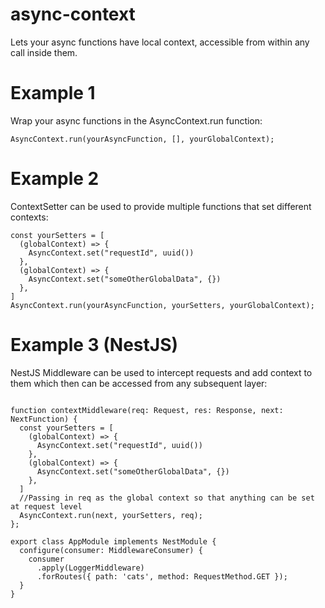 # async-context
Lets your async functions have local context, accessible from within any call inside them.

# Example 1
Wrap your async functions in the AsyncContext.run function:

```
AsyncContext.run(yourAsyncFunction, [], yourGlobalContext);
```

# Example 2
ContextSetter can be used to provide multiple functions that set different contexts:

```
const yourSetters = [
  (globalContext) => {
    AsyncContext.set("requestId", uuid())
  },
  (globalContext) => {
    AsyncContext.set("someOtherGlobalData", {})
  },
]
AsyncContext.run(yourAsyncFunction, yourSetters, yourGlobalContext);
```

# Example 3 (NestJS)
NestJS Middleware can be used to intercept requests and add context to them which then can be accessed from any subsequent layer:

```

function contextMiddleware(req: Request, res: Response, next: NextFunction) {
  const yourSetters = [
    (globalContext) => {
      AsyncContext.set("requestId", uuid())
    },
    (globalContext) => {
      AsyncContext.set("someOtherGlobalData", {})
    },
  ]
  //Passing in req as the global context so that anything can be set at request level
  AsyncContext.run(next, yourSetters, req);
};

export class AppModule implements NestModule {
  configure(consumer: MiddlewareConsumer) {
    consumer
      .apply(LoggerMiddleware)
      .forRoutes({ path: 'cats', method: RequestMethod.GET });
  }
}
```

